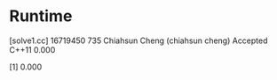 # Runtime

[solve1.cc]
16719450    735 Chiahsun Cheng (chiahsun cheng)   Accepted  C++11   0.000

[1] 0.000
